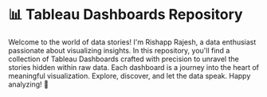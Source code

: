# 📊 Tableau Dashboards Repository

Welcome to the world of data stories! I'm Rishapp Rajesh, a data enthusiast passionate about visualizing insights. In this repository, you'll find a collection of Tableau Dashboards crafted with precision to unravel the stories hidden within raw data. Each dashboard is a journey into the heart of meaningful visualization. Explore, discover, and let the data speak. Happy analyzing! 🚀
